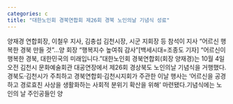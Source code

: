 ```yaml
---
categories: c
title: "대한노인회 경북연합회 제26회 경북 노인의날 기념식 성료"
---
```

양재경 연합회장, 이철우 지사, 김충섭 김천시장, 시군 지회장 등 참석이 지사 “어르신 행복한 경북 만들 것”…양 회장 “행복지수 높여줘 감사”[백세시대=조종도 기자] “어르신이 행복한 경북, 대한민국의 미래입니다.”대한노인회 경북연합회(회장 양재경)는 10월 4일 오전 김천시 문화예술회관 대공연장에서 제26회 경상북도 노인의날 기념식을 거행했다. 경북도‧김천시가 주최하고 경북연합회‧김천시지회가 주관한 이날 행사는 ‘어르신을 공경하고 경로효친 사상을 생활화하는 사회적 분위기 확산을 위해’ 마련됐다.기념식에는 노인의 날 주인공들인 양